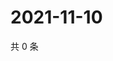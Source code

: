 # 2021-11-10

共 0 条

<!-- BEGIN WEIBO -->
<!-- 最后更新时间 Wed Nov 10 2021 02:17:09 GMT+0800 (China Standard Time) -->

<!-- END WEIBO -->

